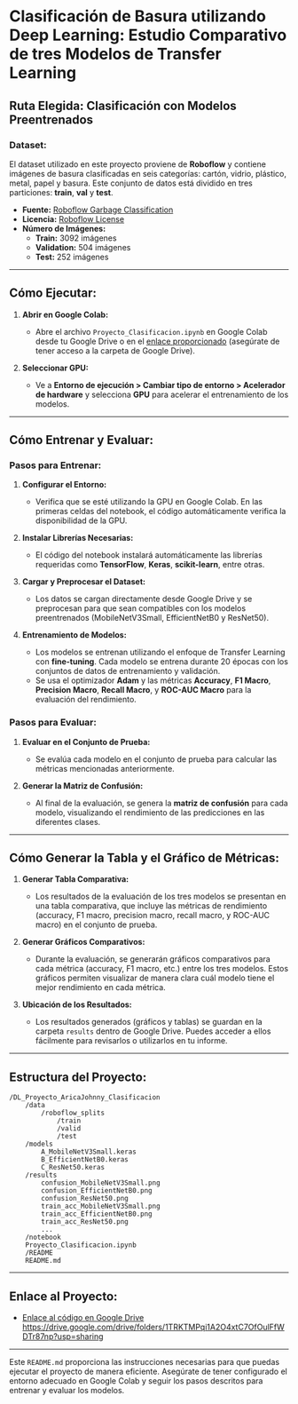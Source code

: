 # Clasificación de Basura utilizando Deep Learning: Estudio Comparativo de tres Modelos de Transfer Learning

## Ruta Elegida: Clasificación con Modelos Preentrenados

### Dataset:
El dataset utilizado en este proyecto proviene de **Roboflow** y contiene imágenes de basura clasificadas en seis categorías: cartón, vidrio, plástico, metal, papel y basura. Este conjunto de datos está dividido en tres particiones: **train**, **val** y **test**.

- **Fuente:** [Roboflow Garbage Classification](https://universe.roboflow.com/jakob-kruijer/garbage-classification-fw9gx)
- **Licencia:** [Roboflow License](https://roboflow.com/terms)
- **Número de Imágenes:**
  - **Train:** 3092 imágenes
  - **Validation:** 504 imágenes
  - **Test:** 252 imágenes

---

## Cómo Ejecutar:

1. **Abrir en Google Colab:**
   - Abre el archivo `Proyecto_Clasificacion.ipynb` en Google Colab desde tu Google Drive o en el [enlace proporcionado](#) (asegúrate de tener acceso a la carpeta de Google Drive).

2. **Seleccionar GPU:**
   - Ve a **Entorno de ejecución > Cambiar tipo de entorno > Acelerador de hardware** y selecciona **GPU** para acelerar el entrenamiento de los modelos.

---

## Cómo Entrenar y Evaluar:

### Pasos para Entrenar:

1. **Configurar el Entorno:**
   - Verifica que se esté utilizando la GPU en Google Colab. En las primeras celdas del notebook, el código automáticamente verifica la disponibilidad de la GPU.

2. **Instalar Librerías Necesarias:**
   - El código del notebook instalará automáticamente las librerías requeridas como **TensorFlow**, **Keras**, **scikit-learn**, entre otras.

3. **Cargar y Preprocesar el Dataset:**
   - Los datos se cargan directamente desde Google Drive y se preprocesan para que sean compatibles con los modelos preentrenados (MobileNetV3Small, EfficientNetB0 y ResNet50).

4. **Entrenamiento de Modelos:**
   - Los modelos se entrenan utilizando el enfoque de Transfer Learning con **fine-tuning**. Cada modelo se entrena durante 20 épocas con los conjuntos de datos de entrenamiento y validación.
   - Se usa el optimizador **Adam** y las métricas **Accuracy**, **F1 Macro**, **Precision Macro**, **Recall Macro**, y **ROC-AUC Macro** para la evaluación del rendimiento.

### Pasos para Evaluar:

1. **Evaluar en el Conjunto de Prueba:**
   - Se evalúa cada modelo en el conjunto de prueba para calcular las métricas mencionadas anteriormente.

2. **Generar la Matriz de Confusión:**
   - Al final de la evaluación, se genera la **matriz de confusión** para cada modelo, visualizando el rendimiento de las predicciones en las diferentes clases.

---

## Cómo Generar la Tabla y el Gráfico de Métricas:

1. **Generar Tabla Comparativa:**
   - Los resultados de la evaluación de los tres modelos se presentan en una tabla comparativa, que incluye las métricas de rendimiento (accuracy, F1 macro, precision macro, recall macro, y ROC-AUC macro) en el conjunto de prueba.

2. **Generar Gráficos Comparativos:**
   - Durante la evaluación, se generarán gráficos comparativos para cada métrica (accuracy, F1 macro, etc.) entre los tres modelos. Estos gráficos permiten visualizar de manera clara cuál modelo tiene el mejor rendimiento en cada métrica.

3. **Ubicación de los Resultados:**
   - Los resultados generados (gráficos y tablas) se guardan en la carpeta `results` dentro de Google Drive. Puedes acceder a ellos fácilmente para revisarlos o utilizarlos en tu informe.

---

## Estructura del Proyecto:

```
/DL_Proyecto_AricaJohnny_Clasificacion
    /data
        /roboflow_splits
            /train
            /valid
            /test
    /models
        A_MobileNetV3Small.keras
        B_EfficientNetB0.keras
        C_ResNet50.keras
    /results
        confusion_MobileNetV3Small.png
        confusion_EfficientNetB0.png
        confusion_ResNet50.png
        train_acc_MobileNetV3Small.png
        train_acc_EfficientNetB0.png
        train_acc_ResNet50.png
        ...
    /notebook
	Proyecto_Clasificacion.ipynb
    /README
	README.md
```

---

## Enlace al Proyecto:
- [Enlace al código en Google Drive](#)
https://drive.google.com/drive/folders/1TRKTMPqi1A2O4xtC7OfOulFfWDTr87np?usp=sharing 
---

Este `README.md` proporciona las instrucciones necesarias para que puedas ejecutar el proyecto de manera eficiente. Asegúrate de tener configurado el entorno adecuado en Google Colab y seguir los pasos descritos para entrenar y evaluar los modelos.
